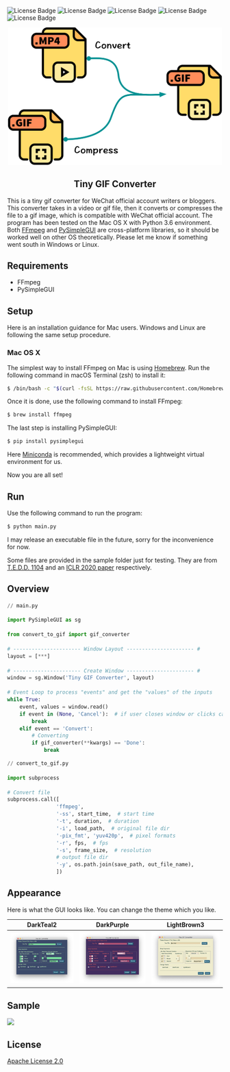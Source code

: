 ![License Badge](https://img.shields.io/badge/FFmpeg-4.2.2-ff69b4) ![License Badge](https://img.shields.io/badge/PySimpleGUI-4.18.2-orange) ![License Badge](https://img.shields.io/badge/python-3.5%2B-blue) ![License Badge](https://img.shields.io/badge/platform-osx--64-lightgrey) ![License Badge](https://img.shields.io/badge/license-Apache--2.0-green)<br>



<p align="center">
  <img width="500" src="./assets/icon.png">
</p>

<h2 align=center>Tiny GIF Converter</h2>
 
This is a tiny gif converter for WeChat official account writers or bloggers. This converter takes in a video or gif file, then it converts or compresses the file to a gif image, which is compatible with WeChat official account. The program has been tested on the Mac OS X with Python 3.6 environment. Both [FFmpeg](https://github.com/FFmpeg/FFmpeg) and [PySimpleGUI](https://github.com/PySimpleGUI/PySimpleGUI) are cross-platform libraries, so it should be worked well on other OS theoretically. Please let me know if something went south in Windows or Linux.

## Requirements 

- FFmpeg
- PySimpleGUI

## Setup

Here is an installation guidance for Mac users. Windows and Linux are following the same setup procedure.

### Mac OS X

The simplest way to install FFmpeg on Mac is using [Homebrew](https://brew.sh). Run the following command in macOS Terminal (zsh) to install it:

```bash
$ /bin/bash -c "$(curl -fsSL https://raw.githubusercontent.com/Homebrew/install/master/install.sh)"
```

Once it is done, use the following command to install FFmpeg:

```bash
$ brew install ffmpeg
```

The last step is installing PySimpleGUI:

```bash
$ pip install pysimplegui
```

Here [Miniconda](https://docs.conda.io/en/latest/miniconda.html) is recommended, which provides a lightweight virtual environment for us.

Now you are all set!

## Run

Use the following command to run the program:

```bash
$ python main.py
```

I may release an executable file in the future, sorry for the inconvenience for now.

Some files are provided in the sample folder just for testing. They are from [T.E.D.D. 1104](https://github.com/ikergarcia1996/Self-Driving-Car-in-Video-Games) and an [ICLR 2020 paper](https://openreview.net/pdf?id=SyxrxR4KPS) respectively.

## Overview

```python
// main.py

import PySimpleGUI as sg

from convert_to_gif import gif_converter

# ---------------------- Window Layout ---------------------- #
layout = [***]

# ---------------------- Create Window ---------------------- #
window = sg.Window('Tiny GIF Converter', layout)

# Event Loop to process "events" and get the "values" of the inputs
while True:
    event, values = window.read()
    if event in (None, 'Cancel'):  # if user closes window or clicks cancel
        break
    elif event == 'Convert':
        # Converting
        if gif_converter(**kwargs) == 'Done':
            break
```

```python
// convert_to_gif.py

import subprocess

# Convert file
subprocess.call([
                'ffmpeg',
                '-ss', start_time,  # start time
                '-t', duration,  # duration
                '-i', load_path,  # original file dir
                '-pix_fmt', 'yuv420p',  # pixel formats
                '-r', fps,  # fps
                '-s', frame_size,  # resolution
                # output file dir
                '-y', os.path.join(save_path, out_file_name),
                ])
```

## Appearance

Here is what the GUI looks like. You can change the theme which you like.

DarkTeal2 | DarkPurple | LightBrown3
:-----:|:-----:|:-----:
<img width="300" src="./assets/screen_shot_0.png"> | <img width="300" src="./assets/screen_shot_1.png">|<img width="300" src="./assets/screen_shot_2.png">


## Sample

<img width="640" src="./assets/demo.gif">

## License

[Apache License 2.0](LICENSE)









